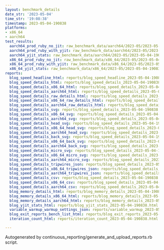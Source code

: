 ```yaml
---
layout: benchmark_details
date_str: '2023-05-04'
time_str: '19:08:38'
timestamp: 2023-05-04-190838
platforms:
- x86_64
- aarch64
test_results:
  aarch64_prod_ruby_no_jit: raw_benchmark_data/aarch64/2023-05/2023-05-04-190838_basic_benchmark_aarch64_prod_ruby_no_jit.json
  aarch64_prod_ruby_with_yjit: raw_benchmark_data/aarch64/2023-05/2023-05-04-190838_basic_benchmark_aarch64_prod_ruby_with_yjit.json
  aarch64_yjit_stats: raw_benchmark_data/aarch64/2023-05/2023-05-04-190838_basic_benchmark_aarch64_yjit_stats.json
  x86_64_prod_ruby_no_jit: raw_benchmark_data/x86_64/2023-05/2023-05-04-190838_basic_benchmark_x86_64_prod_ruby_no_jit.json
  x86_64_prod_ruby_with_yjit: raw_benchmark_data/x86_64/2023-05/2023-05-04-190838_basic_benchmark_x86_64_prod_ruby_with_yjit.json
  x86_64_yjit_stats: raw_benchmark_data/x86_64/2023-05/2023-05-04-190838_basic_benchmark_x86_64_yjit_stats.json
reports:
  blog_speed_headline_html: reports/blog_speed_headline_2023-05-04-190838.html
  blog_speed_details_html: reports/blog_speed_details_2023-05-04-190838.html
  blog_speed_details_x86_64_html: reports/blog_speed_details_2023-05-04-190838.x86_64.html
  blog_speed_details_aarch64_html: reports/blog_speed_details_2023-05-04-190838.aarch64.html
  blog_speed_details_raw_details_html: reports/blog_speed_details_2023-05-04-190838.raw_details.html
  blog_speed_details_x86_64_raw_details_html: reports/blog_speed_details_2023-05-04-190838.x86_64.raw_details.html
  blog_speed_details_aarch64_raw_details_html: reports/blog_speed_details_2023-05-04-190838.aarch64.raw_details.html
  blog_speed_details_svg: reports/blog_speed_details_2023-05-04-190838.svg
  blog_speed_details_x86_64_svg: reports/blog_speed_details_2023-05-04-190838.x86_64.svg
  blog_speed_details_aarch64_svg: reports/blog_speed_details_2023-05-04-190838.aarch64.svg
  blog_speed_details_head_svg: reports/blog_speed_details_2023-05-04-190838.head.svg
  blog_speed_details_x86_64_head_svg: reports/blog_speed_details_2023-05-04-190838.x86_64.head.svg
  blog_speed_details_aarch64_head_svg: reports/blog_speed_details_2023-05-04-190838.aarch64.head.svg
  blog_speed_details_back_svg: reports/blog_speed_details_2023-05-04-190838.back.svg
  blog_speed_details_x86_64_back_svg: reports/blog_speed_details_2023-05-04-190838.x86_64.back.svg
  blog_speed_details_aarch64_back_svg: reports/blog_speed_details_2023-05-04-190838.aarch64.back.svg
  blog_speed_details_micro_svg: reports/blog_speed_details_2023-05-04-190838.micro.svg
  blog_speed_details_x86_64_micro_svg: reports/blog_speed_details_2023-05-04-190838.x86_64.micro.svg
  blog_speed_details_aarch64_micro_svg: reports/blog_speed_details_2023-05-04-190838.aarch64.micro.svg
  blog_speed_details_tripwires_json: reports/blog_speed_details_2023-05-04-190838.tripwires.json
  blog_speed_details_x86_64_tripwires_json: reports/blog_speed_details_2023-05-04-190838.x86_64.tripwires.json
  blog_speed_details_aarch64_tripwires_json: reports/blog_speed_details_2023-05-04-190838.aarch64.tripwires.json
  blog_speed_details_csv: reports/blog_speed_details_2023-05-04-190838.csv
  blog_speed_details_x86_64_csv: reports/blog_speed_details_2023-05-04-190838.x86_64.csv
  blog_speed_details_aarch64_csv: reports/blog_speed_details_2023-05-04-190838.aarch64.csv
  blog_memory_details_html: reports/blog_memory_details_2023-05-04-190838.html
  blog_memory_details_x86_64_html: reports/blog_memory_details_2023-05-04-190838.x86_64.html
  blog_memory_details_aarch64_html: reports/blog_memory_details_2023-05-04-190838.aarch64.html
  blog_yjit_stats_html: reports/blog_yjit_stats_2023-05-04-190838.html
  variable_warmup_warmup_settings_json: reports/variable_warmup_2023-05-04-190838.warmup_settings.json
  blog_exit_reports_bench_list_html: reports/blog_exit_reports_2023-05-04-190838.bench_list.html
  iteration_count_html: reports/iteration_count_2023-05-04-190838.html

---
```

Autogenerated by continuous_reporting/generate_and_upload_reports.rb script.
